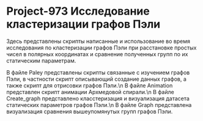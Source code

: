 # Project-973 Исследование кластеризации графов Пэли

Здесь представлены скрипты написанные и использование во время исследования по кластеризации графов Пэли при расстановке простых чисел в полярных координатах и сравнение полученных групп по их статическим параметрам.

В файле Paley представлены скрипты связанные с изучением графов Пэли, в частности скрипт описывающий создание данных графов, а также скрипт для отрисовки графов Пэли.\n
В файле Animation представлен скрипт анимации Архмедовой спирали.\n
В файле Create_graph представлено класстеризация и визуализация датасета статических параметров графов Пэли.\n
В файле Graph представлена визуализация сравнения вышеупомянутых групп графов Пэли.
